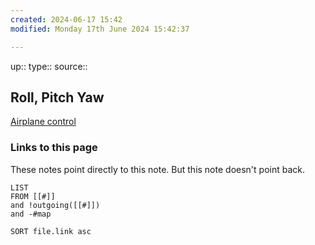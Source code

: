 ```yaml
---
created: 2024-06-17 15:42
modified: Monday 17th June 2024 15:42:37

---
```

up::
type::
source::
## Roll, Pitch Yaw


[Airplane control](https://www.youtube.com/watch?v=pQ24NtnaLl8)


### Links to this page
These notes point directly to this note. But this note doesn't point back.
```dataview
LIST
FROM [[#]]
and !outgoing([[#]])
and -#map

SORT file.link asc
```
